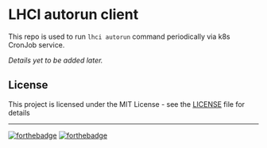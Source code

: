 LHCI autorun client
====================

This repo is used to run `lhci autorun` command periodically via k8s CronJob service.

_Details yet to be added later._

## License

This project is licensed under the MIT License - see the [LICENSE](LICENSE) file for details

---

[![forthebadge](http://forthebadge.com/images/badges/powered-by-electricity.svg)](http://forthebadge.com)
[![forthebadge](http://forthebadge.com/images/badges/fuck-it-ship-it.svg)](http://forthebadge.com)